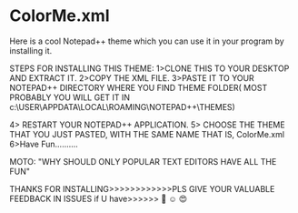 # ColorMe.xml
Here is a cool Notepad++ theme which you can use it in your program by installing it.


STEPS FOR INSTALLING THIS THEME:
1>CLONE THIS TO YOUR DESKTOP AND EXTRACT IT.
2>COPY THE XML FILE.
3>PASTE IT TO YOUR NOTEPAD++ DIRECTORY WHERE YOU FIND THEME FOLDER( MOST PROBABLY YOU WILL GET IT IN c:\\USER\APPDATA\LOCAL\ROAMING\NOTEPAD++\THEMES)

4> RESTART YOUR NOTEPAD++ APPLICATION.
5> CHOOSE THE THEME THAT YOU JUST PASTED, WITH THE SAME NAME THAT IS, ColorMe.xml 
6>Have Fun..........



MOTO: "WHY SHOULD ONLY POPULAR TEXT EDITORS HAVE ALL THE FUN"
 
THANKS FOR INSTALLING>>>>>>>>>>>>PLS GIVE YOUR VALUABLE FEEDBACK IN ISSUES if U have>>>>>> :smiling_face_with_three_hearts: :relaxed: :heart_eyes:

